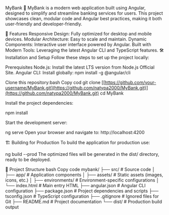 MyBank 🏦
MyBank is a modern web application built using Angular, designed to simplify and streamline banking services for users. This project showcases clean, modular code and Angular best practices, making it both user-friendly and developer-friendly.

🚀 Features
Responsive Design: Fully optimized for desktop and mobile devices.
Modular Architecture: Easy to scale and maintain.
Dynamic Components: Interactive user interface powered by Angular.
Built with Modern Tools: Leveraging the latest Angular CLI and TypeScript features.
🛠️ Installation and Setup
Follow these steps to set up the project locally:

Prerequisites
Node.js: Install the latest LTS version from Node.js Official Site.
Angular CLI: Install globally:
npm install -g @angular/cli

Clone this repository:bash
Copy cod
git clone [[https://github.com/your-username/MyBank.git](https://github.com/natypa2000/MyBank.git)](https://github.com/natypa2000/MyBank.git)
cd MyBank

Install the project dependencies:

npm install

Start the development server:


ng serve
Open your browser and navigate to:
http://localhost:4200

🏗️ Building for Production
To build the application for production use:

ng build --prod
The optimized files will be generated in the dist/ directory, ready to be deployed.

📁 Project Structure
bash
Copy code
mybank/
├── src/                  # Source code
│   ├── app/              # Application components
│   ├── assets/           # Static assets (images, icons, etc.)
│   ├── environments/     # Environment-specific configurations
│   └── index.html        # Main entry HTML
├── angular.json          # Angular CLI configuration
├── package.json          # Project dependencies and scripts
├── tsconfig.json         # TypeScript configuration
├── .gitignore            # Ignored files for Git
├── README.md             # Project documentation
└── dist/                 # Production build output

